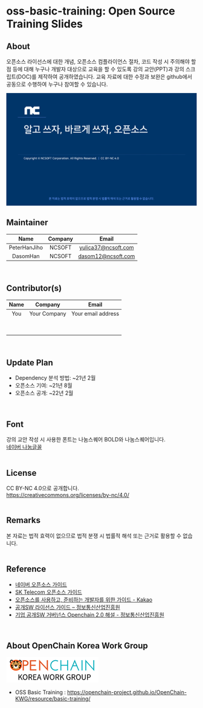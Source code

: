 
#  oss-basic-training: Open Source Training Slides
##  About
오픈소스 라이선스에 대한 개념, 오픈소스 컴플라이언스 절차, 코드 작성 시 주의해야 할 점 등에 대해 누구나 개발자 대상으로 교육을 할 수 있도록 강의 교안(PPT)과 강의 스크립트(DOC)를 제작하여 공개하였습니다. 교육 자료에 대한 수정과 보완은 github에서 공동으로 수행하여 누구나 참여할 수 있습니다.
<p align="center">
<img src="./image/cover.png" width="800">
</p>

##  Maintainer

|Name|Company|Email|
|:--:|:--:|:--:|
|PeterHanJiho|NCSOFT|yulica37@ncsoft.com|
|DasomHan|NCSOFT|dasom12@ncsoft.com|
<br>

##  Contributor(s)

|Name|Company|Email|
|:--:|:--:|:--:|
|You|Your Company|Your email address|
|&nbsp;| | |
|&nbsp;| | |
<br>

##  Update Plan
* Dependency 분석 방법: ~21년 2월
* 오픈소스 기여: ~21년 8월
* 오픈소스 공개: ~22년 2월
<br>

##  Font
강의 교안 작성 시 사용한 폰트는 나눔스퀘어 BOLD와 나눔스퀘어입니다. <br>
[네이버 나눔글꼴](https://hangeul.naver.com/2017/nanum)
<br><br>

##  License
CC BY-NC 4.0으로 공개합니다.<br>
https://creativecommons.org/licenses/by-nc/4.0/
<br><br>

##  Remarks
본 자료는 법적 효력이 없으므로 법적 분쟁 시 법률적 해석 또는 근거로 활용할 수 없습니다.
<br><br>

##  Reference
* [네이버 오픈소스 가이드](https://naver.github.io/OpenSourceGuide/book/)
* [SK Telecom 오픈소스 가이드](https://sktelecom.github.io/oss-guide/)
* [오픈소스를 사용하고, 준비하는 개발자를 위한 가이드 - Kakao](https://www.slideshare.net/ifkakao/ss-113145564)
* [공개SW 라이선스 가이드 – 정보통신산업진흥원](https://www.oss.kr/oss_license_qna/show/b01c36a4-d50a-47cb-af60-78b94b93378b)
* [기업 공개SW 거버넌스 Openchain 2.0 해설 - 정보통신산업진흥원](https://www.oss.kr/oss_guide/show/7050bff0-d06b-43f0-99a6-9975afcd486f?page=2)
<br>

##  About OpenChain Korea Work Group
[![](./image/logo_kwg.png)](https://openchain-project.github.io/OpenChain-KWG/)

* OSS Basic Training : https://openchain-project.github.io/OpenChain-KWG/resource/basic-training/

